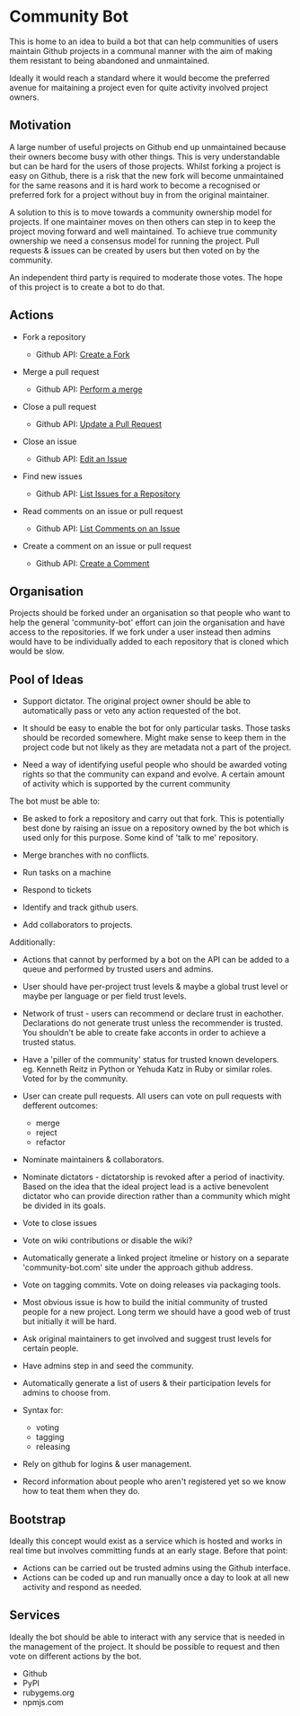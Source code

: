 
# Community Bot

This is home to an idea to build a bot that can help communities of users maintain Github projects
in a communal manner with the aim of making them resistant to being abandoned and unmaintained.

Ideally it would reach a standard where it would become the preferred avenue for maitaining a
project even for quite activity involved project owners.


## Motivation

A large number of useful projects on Github end up unmaintained because their owners become busy
with other things. This is very understandable but can be hard for the users of those projects.
Whilst forking a project is easy on Github, there is a risk that the new fork will become
unmaintained for the same reasons and it is hard work to become a recognised or preferred fork for a
project without buy in from the original maintainer.

A solution to this is to move towards a community ownership model for projects. If one maintainer
moves on then others can step in to keep the project moving forward and well maintained. To achieve
true community ownership we need a consensus model for running the project. Pull requests & issues
can be created by users but then voted on by the community.

An independent third party is required to moderate those votes. The hope of this project is to
create a bot to do that.


## Actions

- Fork a repository

  - Github API: [Create a Fork](https://developer.github.com/v3/repos/forks/#create-a-fork)

- Merge a pull request

  - Github API: [Perform a merge](https://developer.github.com/v3/repos/merging/#perform-a-merge)

- Close a pull request

  - Github API: [Update a Pull Request](https://developer.github.com/v3/pulls/#update-a-pull-request)

- Close an issue

  - Github API: [Edit an Issue](https://developer.github.com/v3/issues/#edit-an-issue)

- Find new issues

  - Github API: [List Issues for a Repository](https://developer.github.com/v3/issues/#list-issues-for-a-repository)

- Read comments on an issue or pull request

  - Github API: [List Comments on an Issue](https://developer.github.com/v3/issues/comments/#list-comments-on-an-issue)

- Create a comment on an issue or pull request

  - Github API: [Create a Comment](https://developer.github.com/v3/issues/comments/#create-a-comment)


## Organisation

Projects should be forked under an organisation so that people who want to help the general
'community-bot' effort can join the organisation and have access to the repositories. If we fork
under a user instead then admins would have to be individually added to each repository that is
cloned which would be slow.


## Pool of Ideas

- Support dictator. The original project owner should be able to automatically pass or veto any
  action requested of the bot.

- It should be easy to enable the bot for only particular tasks. Those tasks should be recorded
  somewhere. Might make sense to keep them in the project code but not likely as they are metadata
  not a part of the project.

- Need a way of identifying useful people who should be awarded voting rights so that the community
  can expand and evolve. A certain amount of activity which is supported by the current community

The bot must be able to:

- Be asked to fork a repository and carry out that fork. This is potentially best done by raising an
  issue on a repository owned by the bot which is used only for this purpose. Some kind of 'talk to
  me' repository.

- Merge branches with no conflicts.

- Run tasks on a machine

- Respond to tickets

- Identify and track github users.

- Add collaborators to projects.

Additionally:

- Actions that cannot by performed by a bot on the API can be added to a queue and performed by
  trusted users and admins.

- User should have per-project trust levels & maybe a global trust level or maybe per language or
  per field trust levels.

- Network of trust - users can recommend or declare trust in eachother. Declarations do not generate
  trust unless the recommender is trusted. You shouldn't be able to create fake acconts in order to
  achieve a trusted status.

- Have a 'piller of the community' status for trusted known developers. eg. Kenneth Reitz in Python
  or Yehuda Katz in Ruby or similar roles. Voted for by the community.

- User can create pull requests. All users can vote on pull requests with defferent outcomes:
  - merge
  - reject
  - refactor

- Nominate maintainers & collaborators.

- Nominate dictators - dictatorship is revoked after a period of inactivity. Based on the idea that
  the ideal project lead is a active benevolent dictator who can provide direction rather than a
  community which might be divided in its goals.

- Vote to close issues

- Vote on wiki contributions or disable the wiki?

- Automatically generate a linked project itmeline or history on a separate 'community-bot.com' site
  under the approach github address.

- Vote on tagging commits. Vote on doing releases via packaging tools.

- Most obvious issue is how to build the initial community of trusted people for a new project. Long
  term we should have a good web of trust but initially it will be hard.

- Ask original maintainers to get involved and suggest trust levels for certain people.

- Have admins step in and seed the community.

- Automatically generate a list of users & their participation levels for admins to choose from.

- Syntax for:
  - voting
  - tagging
  - releasing

- Rely on github for logins & user management.

- Record information about people who aren't registered yet so we know how to teat them when they
  do.


## Bootstrap

Ideally this concept would exist as a service which is hosted and works in real time but involves
committing funds at an early stage. Before that point:

- Actions can be carried out be trusted admins using the Github interface.
- Actions can be coded up and run manually once a day to look at all new activity and respond as
  needed.


## Services

Ideally the bot should be able to interact with any service that is needed in the management of the
project. It should be possible to request and then vote on different actions by the bot.

- Github
- PyPI
- rubygems.org
- npmjs.com
